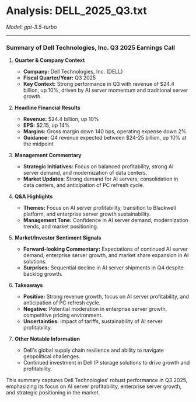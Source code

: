 # Analysis: DELL_2025_Q3.txt

*Model: gpt-3.5-turbo*

---

### Summary of Dell Technologies, Inc. Q3 2025 Earnings Call

1. **Quarter & Company Context**
   - **Company:** Dell Technologies, Inc. (DELL)
   - **Fiscal Quarter/Year:** Q3 2025
   - **Key Context:** Strong performance in Q3 with revenue of $24.4 billion, up 10%, driven by AI server momentum and traditional server growth.

2. **Headline Financial Results**
   - **Revenue:** $24.4 billion, up 10%
   - **EPS:** $2.15, up 14%
   - **Margins:** Gross margin down 140 bps, operating expense down 2%
   - **Guidance:** Q4 revenue expected between $24-25 billion, up 10% at the midpoint

3. **Management Commentary**
   - **Strategic Initiatives:** Focus on balanced profitability, strong AI server demand, and modernization of data centers.
   - **Market Updates:** Strong demand for AI servers, consolidation in data centers, and anticipation of PC refresh cycle.

4. **Q&A Highlights**
   - **Themes:** Focus on AI server profitability, transition to Blackwell platform, and enterprise server growth sustainability.
   - **Management Tone:** Confidence in AI server demand, modernization trends, and market positioning.

5. **Market/Investor Sentiment Signals**
   - **Forward-looking Commentary:** Expectations of continued AI server demand, enterprise server growth, and market share expansion in AI solutions.
   - **Surprises:** Sequential decline in AI server shipments in Q4 despite backlog growth.

6. **Takeaways**
   - **Positive:** Strong revenue growth, focus on AI server profitability, and anticipation of PC refresh cycle.
   - **Negative:** Potential moderation in enterprise server growth, competitive pricing environment.
   - **Uncertainties:** Impact of tariffs, sustainability of AI server profitability.

7. **Other Notable Information**
   - Dell's global supply chain resilience and ability to navigate geopolitical challenges.
   - Continued investment in Dell IP storage solutions to drive growth and profitability.

This summary captures Dell Technologies' robust performance in Q3 2025, emphasizing its focus on AI server profitability, enterprise server growth, and strategic positioning in the market.